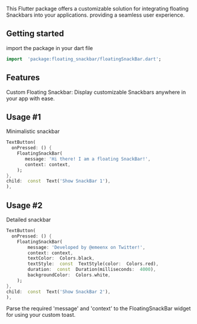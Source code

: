 
  

<!--

This README describes the package. If you publish this package to pub.dev,

this README's contents appear on the landing page for your package.

  

For information about how to write a good package README, see the guide for

[writing package pages](https://dart.dev/guides/libraries/writing-package-pages).

  

For general information about developing packages, see the Dart guide for

[creating packages](https://dart.dev/guides/libraries/create-library-packages)

and the Flutter guide for

[developing packages and plugins](https://flutter.dev/developing-packages).![loader](https://raw.githubusercontent.com/muhd-ameen/FloatingSnackBar/master/assets/image/flutter_02.png)-->

  

This Flutter package offers a customizable solution for integrating floating Snackbars into your applications. providing a seamless user experience.


  ## Getting started

import the package in your dart file

```dart
import  'package:floating_snackbar/floatingSnackBar.dart';
```  

## Features

Custom Floating Snackbar: Display customizable Snackbars anywhere in your app with ease.
  


## Usage #1

Minimalistic snackbar

```dart
TextButton(
  onPressed: () {
    FloatingSnackBar(
       message: 'Hi there! I am a floating SnackBar!',
	   context: context,
	);
},
child:  const  Text('Show SnackBar 1'),
),
```

## Usage #2

Detailed snackbar

```dart
TextButton(
  onPressed: () {
	FloatingSnackBar(
        message: 'Developed by @emeenx on Twitter!',
		context: context,
		textColor:  Colors.black,
		textStyle:  const  TextStyle(color:  Colors.red),
		duration:  const  Duration(milliseconds:  4000),
		backgroundColor:  Colors.white,
	);
},
child:  const  Text('Show SnackBar 2'),
),
``` 

 

Parse the required 'message' and 'context' to the FloatingSnackBar widget for using your custom toast.
